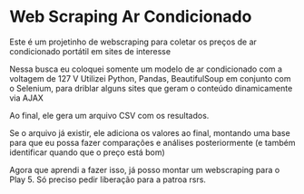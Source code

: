 # Web Scraping Ar Condicionado
Este é um projetinho de webscraping para coletar os preços de ar condicionado portátil em sites de interesse

Nessa busca eu coloquei somente um modelo de ar condicionado com a voltagem de 127 V
Utilizei Python, Pandas, BeautifulSoup em conjunto com o Selenium, para driblar alguns sites que geram o conteúdo dinamicamente via AJAX

Ao final, ele gera um arquivo CSV com os resultados.

Se o arquivo já existir, ele adiciona os valores ao final, montando uma base para que eu possa fazer comparações e análises posteriormente
(e também identificar quando que o preço está bom)

Agora que aprendi a fazer isso, já posso montar um webscraping para o Play 5. Só preciso pedir liberação para a patroa rsrs.
